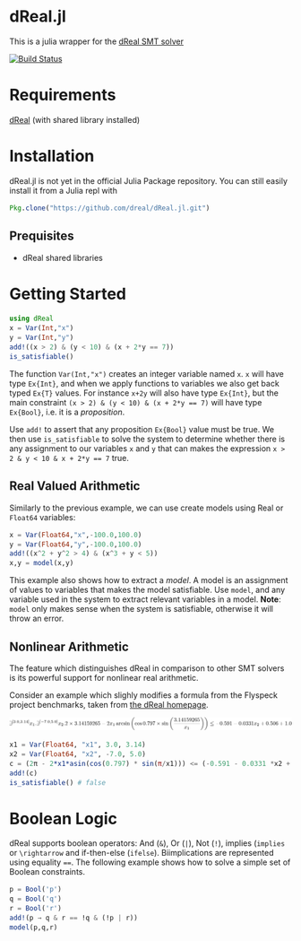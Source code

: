 # dReal.jl

This is a julia wrapper for the [dReal SMT solver](https://dreal.github.io/)

[![Build Status](https://travis-ci.org/zenna/dReal.jl.svg?branch=master)](https://travis-ci.org/zenna/dReal.jl)

# Requirements
[dReal](https://github.com/dreal/dreal3) (with shared library installed)

# Installation
dReal.jl is not yet in the official Julia Package repository.  You can still easily install it from a Julia repl with

```julia
Pkg.clone("https://github.com/dreal/dReal.jl.git")
```

## Prequisites
- dReal shared libraries

# Getting Started

```julia
using dReal
x = Var(Int,"x")
y = Var(Int,"y")
add!((x > 2) & (y < 10) & (x + 2*y == 7))
is_satisfiable()
```

The function `Var(Int,"x")` creates an integer variable named `x`.  `x` will have type `Ex{Int}`, and when we apply functions to variables we also get back typed `Ex{T}` values.  For instance `x+2y` will also have type `Ex{Int}`, but the main constraint `(x > 2) & (y < 10) & (x + 2*y == 7)` will have type `Ex{Bool}`, i.e. it is a *proposition*.

Use `add!` to assert that any proposition `Ex{Bool}` value must be true. We then use `is_satisfiable` to solve the system to determine whether there is any assignment to our variables `x` and `y` that can makes the expression `x > 2 & y < 10 & x + 2*y == 7` true.

## Real Valued Arithmetic

Similarly to the previous example, we can use create models using Real or `Float64` variables:

```julia
x = Var(Float64,"x",-100.0,100.0)
y = Var(Float64,"y",-100.0,100.0)
add!((x^2 + y^2 > 4) & (x^3 + y < 5))
x,y = model(x,y)
```

This example also shows how to extract a *model*. A model is an assignment of  values to variables that makes the model satisfiable.  Use `model`, and any variable used in the system to extract relevant variables in a model.  __Note__: `model` only makes sense when the system is satisfiable, otherwise it will throw an error.

## Nonlinear Arithmetic

The feature which distinguishes dReal in comparison to other SMT solvers is its powerful support for nonlinear real arithmetic.

Consider an example which slighly modifies a formula from the Flyspeck project benchmarks, taken from [the dReal homepage](http://dreal.github.io/).

![flyspeckimage](images/eq.png?raw=true)

```julia
x1 = Var(Float64, "x1", 3.0, 3.14)
x2 = Var(Float64, "x2", -7.0, 5.0)
c = (2π - 2*x1*asin(cos(0.797) * sin(π/x1))) <= (-0.591 - 0.0331 *x2 + 0.506 + 1.0)
add!(c)
is_satisfiable() # false
```
# Boolean Logic

dReal supports boolean operators: And (`&`), Or (`|`), Not (`!`), implies (`implies` or `\rightarrow` and if-then-else (`ifelse`).  Bi­implications are
represented using equality `==`.  The following example shows how to solve a simple set of Boolean constraints.

```julia
p = Bool('p')
q = Bool('q')
r = Bool('r')
add!(p → q & r == !q & (!p | r))
model(p,q,r)
```